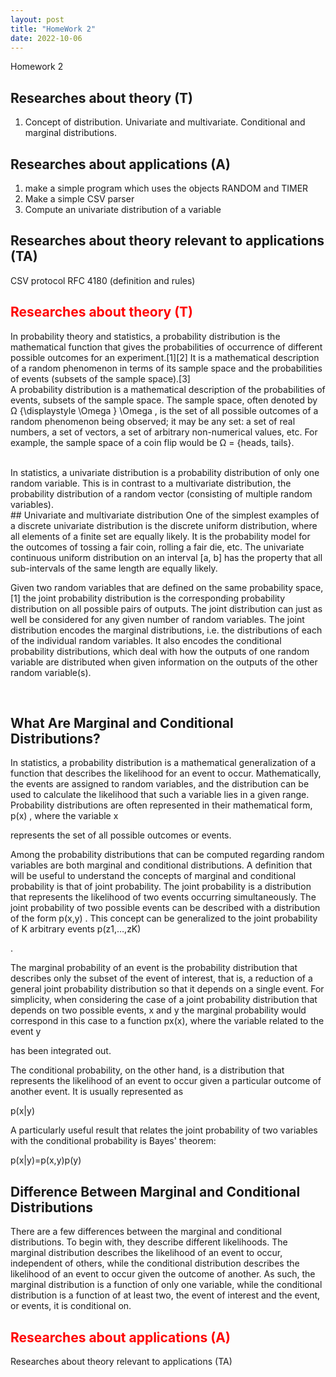 ```yaml
---
layout: post
title: "HomeWork 2"
date: 2022-10-06
---
```


Homework 2
## Researches about theory (T)
1) Concept of distribution. Univariate and multivariate. Conditional and marginal distributions.

## Researches about applications (A)
1) make a simple program which uses the objects RANDOM and TIMER
2) Make a simple CSV parser
3) Compute an univariate distribution of a variable

## Researches about theory relevant to applications (TA)
CSV protocol RFC 4180 (definition and rules)


## <span style="color:red">Researches about theory (T)</span>	



In probability theory and statistics, a probability distribution is the mathematical function that gives the probabilities of occurrence of different possible outcomes for an experiment.[1][2] It is a mathematical description of a random phenomenon in terms of its sample space and the probabilities of events (subsets of the sample space).[3]
<br />
A probability distribution is a mathematical description of the probabilities of events, subsets of the sample space. The sample space, often denoted by Ω {\displaystyle \Omega } \Omega , is the set of all possible outcomes of a random phenomenon being observed; it may be any set: a set of real numbers, a set of vectors, a set of arbitrary non-numerical values, etc. For example, the sample space of a coin flip would be Ω = {heads, tails}. 

<br />
In statistics, a univariate distribution is a probability distribution of only one random variable. This is in contrast to a multivariate distribution, the probability distribution of a random vector (consisting of multiple random variables). 
<br />
## Univariate and multivariate distribution
One of the simplest examples of a discrete univariate distribution is the discrete uniform distribution, where all elements of a finite set are equally likely. It is the probability model for the outcomes of tossing a fair coin, rolling a fair die, etc. The univariate continuous uniform distribution on an interval [a, b] has the property that all sub-intervals of the same length are equally likely. 
<br/>

Given two random variables that are defined on the same probability space,[1] the joint probability distribution is the corresponding probability distribution on all possible pairs of outputs. The joint distribution can just as well be considered for any given number of random variables. The joint distribution encodes the marginal distributions, i.e. the distributions of each of the individual random variables. It also encodes the conditional probability distributions, which deal with how the outputs of one random variable are distributed when given information on the outputs of the other random variable(s). 

<br />

## What Are Marginal and Conditional Distributions?

In statistics, a probability distribution is a mathematical generalization of a function that describes the likelihood for an event to occur. Mathematically, the events are assigned to random variables, and the distribution can be used to calculate the likelihood that such a variable lies in a given range. Probability distributions are often represented in their mathematical form, p(x)
, where the variable x

represents the set of all possible outcomes or events.

Among the probability distributions that can be computed regarding random variables are both marginal and conditional distributions. A definition that will be useful to understand the concepts of marginal and conditional probability is that of joint probability. The joint probability is a distribution that represents the likelihood of two events occurring simultaneously. The joint probability of two possible events can be described with a distribution of the form p(x,y)
. This concept can be generalized to the joint probability of K arbitrary events p(z1,…,zK)

.

The marginal probability of an event is the probability distribution that describes only the subset of the event of interest, that is, a reduction of a general joint probability distribution so that it depends on a single event. For simplicity, when considering the case of a joint probability distribution that depends on two possible events, x
and y the marginal probability would correspond in this case to a function px(x), where the variable related to the event y

has been integrated out.

The conditional probability, on the other hand, is a distribution that represents the likelihood of an event to occur given a particular outcome of another event. It is usually represented as

p(x|y)

A particularly useful result that relates the joint probability of two variables with the conditional probability is Bayes' theorem:<br />

p(x|y)=p(x,y)p(y)

## Difference Between Marginal and Conditional Distributions

There are a few differences between the marginal and conditional distributions. To begin with, they describe different likelihoods. The marginal distribution describes the likelihood of an event to occur, independent of others, while the conditional distribution describes the likelihood of an event to occur given the outcome of another. As such, the marginal distribution is a function of only one variable, while the conditional distribution is a function of at least two, the event of interest and the event, or events, it is conditional on. 


## <span style="color:red">Researches about applications (A)</span>   


Researches about theory relevant to applications (TA)